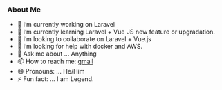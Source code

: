 ### About Me

- 🔭 I’m currently working on Laravel
- 🌱 I’m currently learning Laravel + Vue JS new feature or upgradation.
- 👯 I’m looking to collaborate on Laravel + Vue.js
- 🤔 I’m looking for help with docker and AWS.
- 💬 Ask me about ... Anything
- 📫 How to reach me: [gmail](alikhalidramay@gmail.com)
- 😄 Pronouns: ... He/Him
- ⚡ Fun fact: ... I am Legend.

